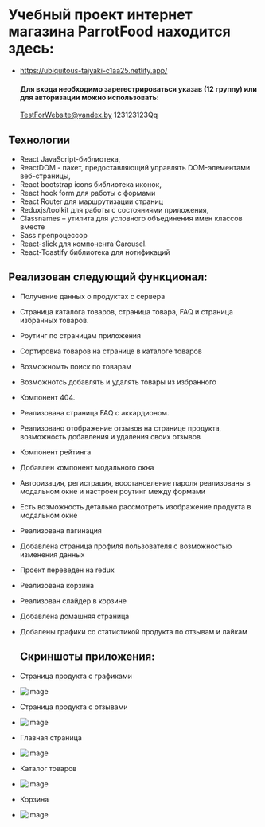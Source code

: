 # Учебный проект интернет магазина ParrotFood находится здесь:
- https://ubiquitous-taiyaki-c1aa25.netlify.app/

  #### Для входа необходимо зарегестрироваться указав (12 группу) или для авторизации можно использовать:
  TestForWebsite@yandex.by  123123123Qq

## Технологии

- React JavaScript-библиотека,
- ReactDOM - пакет, предоставляющий управлять DOM-элементами веб-страницы,
- React bootstrap icons библиотека иконок,
- React hook form для работы с формами
- React Router для маршрутизации страниц 
- Reduxjs/toolkit для работы с состояниями приложения,
- Classnames – утилита для условного объединения имен классов вместе
- Sass препроцессор 
- React-slick для компонента Carousel.
- React-Toastify библиотека для нотификаций

## Реализован следующий функционал:

- Получение данных о продуктах с сервера
- Страница каталога товаров, страница товара, FAQ и страница избранных товаров.
- Роутинг по страницам приложения
- Сортировка товаров на странице в каталоге товаров
- Возможномть поиск по товарам
- Возможнотсь добавлять и удалять товары из избранного
- Компонент 404.
- Реализована страница FAQ с аккардионом.
- Реализовано отображение отзывов на странице продукта, возможность добавления и удаления своих отзывов
- Компонент рейтинга
- Добавлен компонент модального окна
- Авторизация, регистрация, восстановление пароля реализованы в модальном окне и настроен роутинг между формами
- Есть возможность детально рассмотреть изображение продукта в модальном окне
- Реализована пагинация 
- Добавлена страница профиля пользователя с возможностью изменения данных
- Проект переведен на redux
- Реализована корзина
- Реализован слайдер в корзине
- Добавлена домашняя страница
- Добалены графики со статистикой продукта по отзывам и лайкам

  ## Скриншоты приложения:
- Страница продукта с графиками
-  ![image](https://github.com/Kalliacto/ParrotFood/assets/98468178/61f1446e-6a85-4a13-b599-ef0ff975658d)
- Страница продукта с отзывами
-  ![image](https://github.com/Kalliacto/ParrotFood/assets/98468178/a7273f37-b61e-4f93-8341-1c842899b391)
- Главная страница
-  ![image](https://github.com/Kalliacto/ParrotFood/assets/98468178/92db66f1-dd21-4946-819c-7aa945dd4fcc)
- Каталог товаров
-  ![image](https://github.com/Kalliacto/ParrotFood/assets/98468178/f6e1d34c-0696-426e-a9e2-4bda2defd448)
- Корзина
-  ![image](https://github.com/Kalliacto/ParrotFood/assets/98468178/f23b5842-3322-4c13-9003-1e66e9e784e5)



